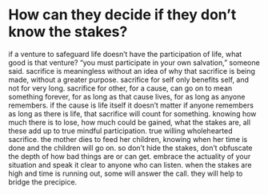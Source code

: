 # How can they decide if they don’t know the stakes?

if a venture to safeguard life doesn’t have the participation of life, what good is that venture? “you must participate in your own salvation,” someone said. sacrifice is meaningless without an idea of why that sacrifice is being made, without a greater purpose. sacrifice for self only benefits self, and not for very long. sacrifice for other, for a cause, can go on to mean something forever, for as long as that cause lives, for as long as anyone remembers. if the cause is life itself it doesn’t matter if anyone remembers as long as there is life, that sacrifice will count for something. knowing how much there is to lose, how much could be gained, what the stakes are, all these add up to true mindful participation. true willing wholehearted sacrifice. the mother dies to feed her children,  knowing  when her time is done and the children will go on. so don’t hide the stakes, don’t obfuscate the depth of how bad things are or can get. embrace the actuality of your situation and speak it clear to anyone who can listen. when the stakes are high and time is running out, some will answer the call. they will help to bridge the precipice. 